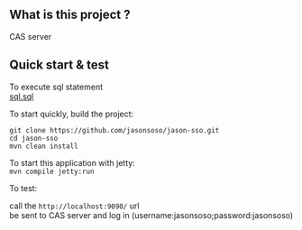 ## What is this project ? ##
CAS server


## Quick start & test ##
To execute sql statement  
[sql.sql](https://github.com/jasonsoso/jason-sso/blob/master/src/main/resources/META-INF/sql/sql.sql "sql")

To start quickly, build the project:

`git clone https://github.com/jasonsoso/jason-sso.git`   
`cd jason-sso`   
`mvn clean install`   

To start this application with jetty:  
`mvn compile jetty:run`  



To test:   

call the `http://localhost:9090/` url  
be sent to CAS server and log in (username:jasonsoso;password:jasonsoso)
